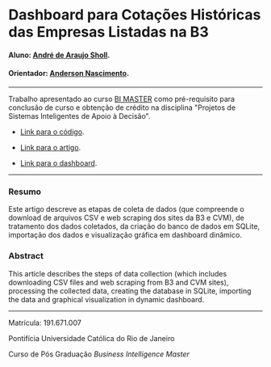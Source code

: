 # Dashboard para Cotações Históricas das Empresas Listadas na B3

#### Aluno: [André de Araujo Sholl](https://github.com/asholl/tcc_bi_master).
#### Orientador: [Anderson Nascimento](https://github.com/insightds).

---

Trabalho apresentado ao curso [BI MASTER](https://ica.puc-rio.ai/bi-master) como pré-requisito para conclusão de curso e obtenção de crédito na disciplina "Projetos de Sistemas Inteligentes de Apoio à Decisão".

- [Link para o código](https://github.com/asholl/tcc_bi_master/blob/main/TCC.ipynb). 

- [Link para o artigo](https://github.com/asholl/tcc_bi_master/blob/main/Trabalho_Conclusao_Curso.pdf). 

- [Link para o dashboard](https://github.com/asholl/tcc_bi_master/blob/main/Dashboard/Acoes_B3-Cotacoes_Historicas.pbix). 

---

### Resumo

Este artigo descreve as etapas de coleta de dados (que compreende o download de arquivos CSV e web scraping dos sites da B3 e CVM), de tratamento dos dados coletados, da criação do banco de dados em SQLite, importação dos dados e visualização gráfica em dashboard dinâmico.

### Abstract 

This article describes the steps of data collection (which includes downloading CSV files and web scraping from B3 and CVM sites), processing the collected data, creating the database in SQLite, importing the data and graphical visualization in dynamic dashboard.

---

Matrícula: 191.671.007

Pontifícia Universidade Católica do Rio de Janeiro

Curso de Pós Graduação *Business Intelligence Master*

